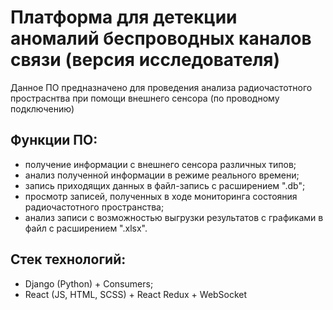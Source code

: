 # Платформа для детекции аномалий беспроводных каналов связи (версия исследователя)

Данное ПО предназначено для проведения анализа радиочастотного простраснтва при помощи внешнего сенсора (по проводному подключению)

## Функции ПО:
- получение информации с внешнего сенсора различных типов;
- анализ полученной информации в режиме реального времени;
- запись приходящих данных в файл-запись с расширением ".db";
- просмотр записей, полученных в ходе мониторинга состояния радиочастотного пространства;
- анализ записи с возможностью выгрузки результатов с графиками в файл с расширением ".xlsx".

## Стек технологий:
- Django (Python) + Consumers;
- React (JS, HTML, SCSS) + React Redux + WebSocket
